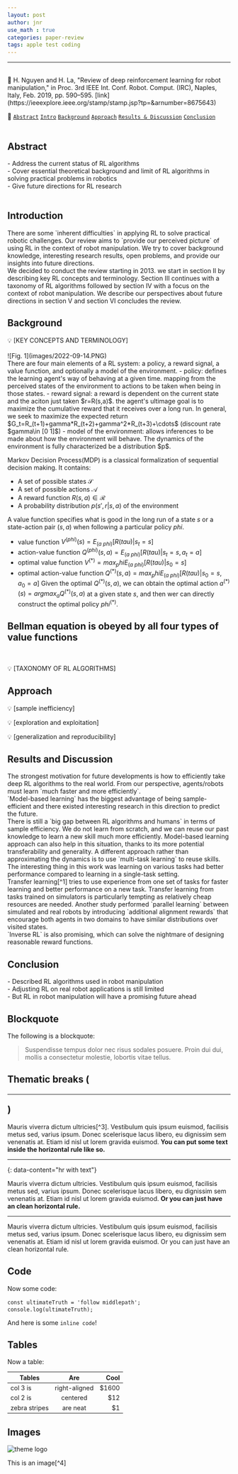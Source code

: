```yaml
---
layout: post
author: jnr
use_math : true
categories: paper-review
tags: apple test coding
---
```

---
<br>
📝 H. Nguyen and H. La, "Review of deep reinforcement learning for robot manipulation," in Proc. 3rd IEEE Int. Conf. Robot. Comput. (IRC), Naples, Italy, Feb. 2019, pp. 590–595. [link](https://ieeexplore.ieee.org/stamp/stamp.jsp?tp=&arnumber=8675643)<br>

📌 [`Abstract`](#abs) [`Intro`](#int) [`Background`](#bac) [`Approach`](#app) [`Results & Discussion`](#res) [`Conclusion`](#con) <br><br>

<h2 id="abs">Abstract</h2>
- Address the current status of RL algorithms <br>
- Cover essential theoretical background and limit of RL algorithms in solving practical problems in robotics <br>
- Give future directions for RL research <br>
<br>

<h2 id="int">Introduction</h2>
There are some `inherent difficulties` in applying RL to solve practical robotic challenges. Our review aims to `provide our perceived picture` of using RL in the context of robot manipulation. We try to cover background knowledge, interesting research results, open problems, and provide our insights into future directions. <br>
We decided to conduct the review starting in 2013. we start in section Ⅱ by describing key RL concepts and terminology. Section Ⅲ continues with a taxonomy of RL algorithms followed by section Ⅳ with a focus on the context of robot manipulation. We describe our perspectives about future directions in section Ⅴ and section Ⅵ concludes the review.
<br>

<h2 id="bac">Background</h2>
💡 [KEY CONCEPTS AND TERMINOLOGY] <br><br>
![Fig. 1](images/2022-09-14.PNG) <br>
There are four main elements of a RL system: a policy, a reward signal, a value function, and optionally a model of the environment.
- policy: defines the learning agent's way of behaving at a given time. mapping from the perceived states of the environment to actions to be taken when being in those states.
- reward signal: a reward is dependent on the current state and the aciton just taken $r=R(s,a)$. the agent's ultimage goal is to maximize the cumulative reward that it receives over a long run. In general, we seek to maximize the expected return $G_t=R_(t+1)+gamma*R_(t+2)+gamma^2*R_(t+3)+\cdots$ (discount rate $gamma\in [0 1]$)
- model of the environment: allows inferences to be made about how the environment will behave. The dynamics of the environment is fully characterized be a distribution $p$. <br>

Markov Decision Process(MDP) is a classical formalization of sequential decision making. It contains:
- A set of possible states $\mathcal{S}$
- A set of possible actions $\mathcal{A}$
- A reward function $R(s,a)\in \mathcal{R}$
- A probability distribution $p(s',r|s,a)$ of the environment <br>

A value function specifies what is good in the long run of a state $s$ or a state-action pair $(s,a)$ when following a particular policy $phi$.
- value function $V^(phi)(s)=E_(a~phi)[R(tau)|s_t=s]$
- action-value function $Q^(phi)(s,a)=E_(a~phi)[R(tau)|s_t=s, a_t=a]$
- optimal value function $V^(*)=max_phi E_(a~phi)[R(tau)|s_0=s]$
- optimal action-value function $Q^(*)(s,a)=max_phi E_(a~phi)[R(tau)|s_0=s, a_0=a]$
Given the optimal $Q^(*)(s,a)$, we can obtain the optimal action $a^(*)(s)=arg max_a Q^(*)(s,a)$ at a given state $s$, and then wer can directly construct the optimal policy $phi^(*)$. <br>

Bellman equation is obeyed by all four types of value functions
- 


<br>

💡 [TAXONOMY OF RL ALGORITHMS]
<br>










<h2 id="app">Approach</h2>
💡 [sample inefficiency]

💡 [exploration and exploitation]

💡 [generalization and reproducibility]
<br>

<h2 id="res">Results and Discussion</h2>
The strongest motivation for future developments is how to efficiently take deep RL algorithms to the real world. From our perspective, agents/robots must learn `much faster and more efficiently`. <br>
`Model-based learning` has the biggest advantage of being sample-efficient and there existed interesting research in this direction to predict the future. <br>
There is still a `big gap between RL algorithms and humans` in terms of sample efficiency. We do not learn from scratch, and we can reuse our past knowledge to learn a new skill much more efficiently. Model-based learning approach can also help in this situation, thanks to its more potential transferability and generality. A different approach rather than approximating the dynamics is to use `multi-task learning` to reuse skills. The interesting thing in this work was learning on various tasks had better performance compared to learning in a single-task setting. <br>
Transfer learning[^1] tries to use experience from one set of tasks for faster learning and better performance on a new task. Transfer learning from tasks trained on simulators is particularly tempting as relatively cheap resources are needed. Another study performed `parallel learning` between simulated and real robots by introducing `additional alignment rewards` that encourage both agents in two domains to have similar distributions over visited states. <br>
`Inverse RL` is also promising, which can solve the nightmare of designing reasonable reward functions.
<br>

[^1]: 전이학습. 한 문제를 해결하고자 얻은 지식과 정보를 다른 문제를 푸는데 사용하는 방식. 특히 컴퓨터 비전의 영역에서 전이 학습으로 수행된 모델들이 높은 성능을 보여, 많이 사용되고 있음.

<h2 id="con">Conclusion</h2>
- Described RL algorithms used in robot manipulation <br>
- Adjusting RL on real robot applications is still limited <br>
- But RL in robot manipulation will have a promising future ahead <br>






## Blockquote

The following is a blockquote:

> Suspendisse tempus dolor nec risus sodales posuere. Proin dui dui, mollis a consectetur molestie, lobortis vitae tellus.

## Thematic breaks (<hr>)

Mauris viverra dictum ultricies[^3]. Vestibulum quis ipsum euismod, facilisis metus sed, varius ipsum. Donec scelerisque lacus libero, eu dignissim sem venenatis at. Etiam id nisl ut lorem gravida euismod. **You can put some text inside the horizontal rule like so.**

---
{: data-content="hr with text"}

Mauris viverra dictum ultricies. Vestibulum quis ipsum euismod, facilisis metus sed, varius ipsum. Donec scelerisque lacus libero, eu dignissim sem venenatis at. Etiam id nisl ut lorem gravida euismod. **Or you can just have an clean horizontal rule.**

---

Mauris viverra dictum ultricies. Vestibulum quis ipsum euismod, facilisis metus sed, varius ipsum. Donec scelerisque lacus libero, eu dignissim sem venenatis at. Etiam id nisl ut lorem gravida euismod. Or you can just have an clean horizontal rule.

## Code
Now some code:

```
const ultimateTruth = 'follow middlepath';
console.log(ultimateTruth);
```

And here is some `inline code`! 

## Tables

Now a table:

| Tables        | Are           | Cool  |
| ------------- |:-------------:| -----:|
| col 3 is      | right-aligned | $1600 |
| col 2 is      | centered      |   $12 |
| zebra stripes | are neat      |    $1 |

## Images

![theme logo](http://www.abhinavsaxena.com/images/abhinav.jpeg)

This is an image[^4]

